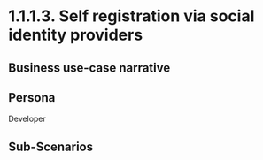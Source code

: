 # 1.1.1.3. Self registration via social identity providers

## Business use-case narrative


## Persona
Developer

## Sub-Scenarios
